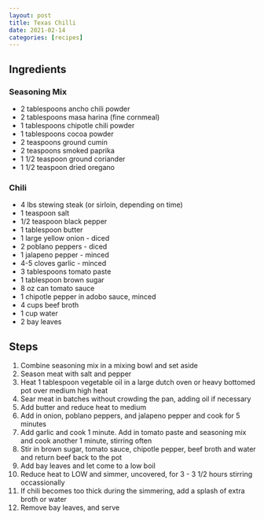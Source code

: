 ```yaml
---
layout: post
title: Texas Chilli
date: 2021-02-14
categories: [recipes]
---
```


## Ingredients

### Seasoning Mix

* 2 tablespoons ancho chili powder
* 2 tablespoons masa harina (fine cornmeal)
* 1 tablespoons chipotle chili powder
* 1 tablespoons cocoa powder
* 2 teaspoons ground cumin
* 2 teaspoons smoked paprika
* 1 1/2 teaspoon ground coriander
* 1 1/2 teaspoon dried oregano

### Chili

* 4 lbs stewing steak (or sirloin, depending on time)
* 1 teaspoon salt
* 1/2 teaspoon black pepper
* 1 tablespoon butter
* 1 large yellow onion - diced
* 2 poblano peppers - diced
* 1 jalapeno pepper - minced
* 4-5 cloves garlic - minced
* 3 tablespoons tomato paste
* 1 tablespoon brown sugar
* 8 oz can tomato sauce
* 1 chipotle pepper in adobo sauce, minced
* 4 cups beef broth
* 1 cup water
* 2 bay leaves

## Steps

1. Combine seasoning mix in a mixing bowl and set aside
1. Season meat with salt and pepper
1. Heat 1 tablespoon vegetable oil in a large dutch oven or heavy bottomed pot over medium high heat
1. Sear meat in batches without crowding the pan, adding oil if necessary
1. Add butter and reduce heat to medium
1. Add in onion, poblano peppers, and jalapeno pepper and cook for 5 minutes
1. Add garlic and cook 1 minute.  Add in tomato paste and seasoning mix and cook another 1 minute, stirring often
1. Stir in brown sugar, tomato sauce, chipotle pepper, beef broth and water and return beef back to the pot
1. Add bay leaves and let come to a low boil
1. Reduce heat to LOW and simmer, uncovered, for 3 - 3 1/2 hours stirring occassionally
1. If chili becomes too thick during the simmering, add a splash of extra broth or water
1. Remove bay leaves, and serve